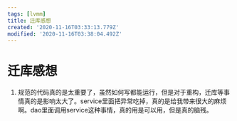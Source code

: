 ```yaml
---
tags: [lvmm]
title: 迁库感想
created: '2020-11-16T03:33:13.779Z'
modified: '2020-11-16T03:38:04.492Z'
---
```


# 迁库感想
1. 规范的代码真的是太重要了，虽然如何写都能运行，但是对于重构，迁库等事情真的是影响太大了。service里面把异常吃掉，真的是给我带来很大的麻烦啊。dao里面调用service这种事情，真的用是可以用，但是真的脑残。
